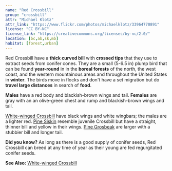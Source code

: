 ```yaml
---
name: "Red Crossbill"
group: "crossbill"
attr: "Michael Klotz"
attr_link: "https://www.flickr.com/photos/michaelklotz/33964770891"
license: "CC BY-NC"
license_link: "https://creativecommons.org/licenses/by-nc/2.0/"
location: [bc,ab,sk,mb]
habitat: [forest,urban]
---
```

Red Crossbill have a **thick curved bill** with **crossed tips** that they use to extract seeds from conifer cones. They are a small (5-6.5 in) plump bird that can be found **year-round** in in the **boreal forests** of the north, the west coast, and the western mountainous areas and throughout the United States in **winter**. The birds move in flocks and don't have a set migration but do **travel large distances** in search of **food**.

**Males** have a red body and blackish-brown wings and tail. **Females** are gray with an an olive-green chest and rump and blackish-brown wings and tail.

[White-winged Crossbill](/birds/whitewcbill) have black wings and white wingbars; the males are a lighter red. [Pine Siskin](/birds/pinesisk) resemble juvenile Crossbill but have a straight, thinner bill and yellow in their wings. [Pine Grosbeak](/birds/pinegros) are larger with a stubbier bill and longer tail.

**Did you know?** As long as there is a good supply of conifer seeds, Red Crossbill can breed at any time of year as their young are fed regurgitated conifer seeds.

<!-- generated, do not edit -->
**See Also:**
[White-winged Crossbill](/birds/whitewcbill)
